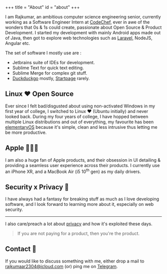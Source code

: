 +++
title = "About"
id = "about"
+++

I am Rajkumar, an ambitious computer science engineering senior, currently working as a 
Software Engineer Intern at [CodeChef](https://codechef.com), ever in awe of the wonders 
that 0s & 1s could create, passionate about Open Source & Product Development. 
I started my development with mainly Android apps made out of Java, 
then got to explore web technologies such as [Laravel](https://laravel.com), NodeJS, Angular etc.

The set of software I mostly use are :
- Jetbrains suite of IDEs for development.
- Sublime Text for quick text editing.
- Sublime Merge for complex git stuff.
- [Duckduckgo](https://duck.com) mostly, [Startpage](https://startpage.com) rarely.

## Linux &hearts; Open Source
Ever since I felt bad/disgusted about using non-activated Windows in my first year of college,
I switched to Linux &hearts; (Ubuntu initially) and never looked back. 
During my four years of college, I have hopped between multiple Linux distributions 
and out of everything, my favourite has been [elementaryOS](https://elementary.io) 
because it's simple, clean and less intrusive thus letting me be more productive.


## Apple 👨🏻‍💻
I am also a huge fan of Apple products, and their obsession in UI detailing 
&amp; providing a seamless user experience across their products. 
I currently use an iPhone XR, and a MacBook Air (i5 10<sup>th</sup> gen) as my daily drivers.
 
## Security x Privacy 👻 
I have always had a fantasy for breaking stuff as much as I love developing software, 
and I look forward to learning more about it, especially on web security.
***
I also care/preach a lot about [privacy](https://privacytools.io) and 
how it's exploited these days.

> If you are not paying for a product, then you're the product.

## Contact 💬
If you would like to discuss something with me, 
either drop a mail to [rajkumaar2304@icloud.com](mailto:rajkumaar2304@icloud.com) 
(or) ping me on [Telegram](https://t.me/rajkumaar23).
